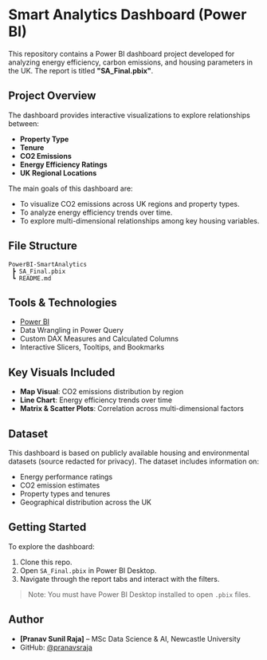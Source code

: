 # Smart Analytics Dashboard (Power BI)

This repository contains a Power BI dashboard project developed for analyzing energy efficiency, carbon emissions, and housing parameters in the UK. The report is titled **"SA_Final.pbix"**.

## Project Overview

The dashboard provides interactive visualizations to explore relationships between:

- **Property Type**
- **Tenure**
- **CO2 Emissions**
- **Energy Efficiency Ratings**
- **UK Regional Locations**

The main goals of this dashboard are:
- To visualize CO2 emissions across UK regions and property types.
- To analyze energy efficiency trends over time.
- To explore multi-dimensional relationships among key housing variables.

## File Structure

```
PowerBI-SmartAnalytics
 ┣ SA_Final.pbix
 ┗ README.md
```

## Tools & Technologies

- [Power BI](https://powerbi.microsoft.com/)
- Data Wrangling in Power Query
- Custom DAX Measures and Calculated Columns
- Interactive Slicers, Tooltips, and Bookmarks

## Key Visuals Included

- **Map Visual**: CO2 emissions distribution by region
- **Line Chart**: Energy efficiency trends over time
- **Matrix & Scatter Plots**: Correlation across multi-dimensional factors

## Dataset

This dashboard is based on publicly available housing and environmental datasets (source redacted for privacy). The dataset includes information on:

- Energy performance ratings
- CO2 emission estimates
- Property types and tenures
- Geographical distribution across the UK

## Getting Started

To explore the dashboard:

1. Clone this repo.
2. Open `SA_Final.pbix` in Power BI Desktop.
3. Navigate through the report tabs and interact with the filters.

> Note: You must have Power BI Desktop installed to open `.pbix` files.

## Author

- **[Pranav Sunil Raja]** – MSc Data Science & AI, Newcastle University  
- GitHub: [@pranavsraja](https://github.com/pranavsraja)
